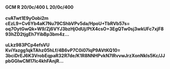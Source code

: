 #### GCM R 20/0c/400 L 20/0c/400
**cvATwt1E9yOobi2m**<br/>**cEzL9+Cv6Yb4aK7Nu79CShbVPv5da/HpoU+TbRVb57s=**<br/>**oq7OytGwQk+W9/Zj6VYJ3bzHjOdUj/PtX4csO+3EgQTw0sj3wkUFc7xjF893hZD2tjgEh7YibBp3bm4z...**<br/><br/>
**uLkz983PCp4efsVU**<br/>**KviYazgg1qkTAhz05hLf/4B6vP7C0i07lqP9AVtKQ10=**<br/>**3bciDrEJ6K3VrobEqpaR32R7de/K1R8NNHPvkN7lRvvwJrzXonNkls5Kc/JJpbGGlwCM17lc4khFAnjR...**